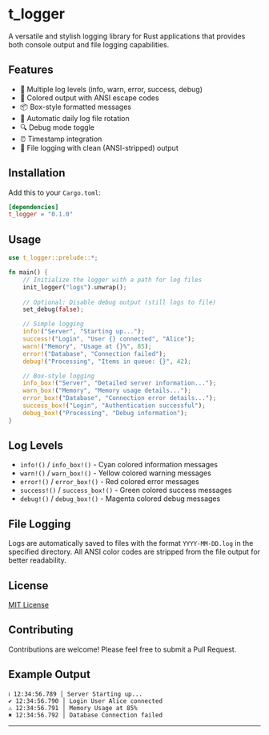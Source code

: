 # t_logger

A versatile and stylish logging library for Rust applications that provides both console output and file logging capabilities.

## Features

- 📝 Multiple log levels (info, warn, error, success, debug)
- 🎨 Colored output with ANSI escape codes
- 📦 Box-style formatted messages
- 📅 Automatic daily log file rotation
- 🔍 Debug mode toggle
- ⏰ Timestamp integration
- 💾 File logging with clean (ANSI-stripped) output

## Installation

Add this to your `Cargo.toml`:

```toml
[dependencies]
t_logger = "0.1.0"
```

## Usage

```rust
use t_logger::prelude::*;

fn main() {
    // Initialize the logger with a path for log files
    init_logger("logs").unwrap();
    
    // Optional: Disable debug output (still logs to file)
    set_debug(false);

    // Simple logging
    info!("Server", "Starting up...");
    success!("Login", "User {} connected", "Alice");
    warn!("Memory", "Usage at {}%", 85);
    error!("Database", "Connection failed");
    debug!("Processing", "Items in queue: {}", 42);

    // Box-style logging
    info_box!("Server", "Detailed server information...");
    warn_box!("Memory", "Memory usage details...");
    error_box!("Database", "Connection error details...");
    success_box!("Login", "Authentication successful");
    debug_box!("Processing", "Debug information");
}
```

## Log Levels

- `info!()` / `info_box!()` - Cyan colored information messages
- `warn!()` / `warn_box!()` - Yellow colored warning messages
- `error!()` / `error_box!()` - Red colored error messages
- `success!()` / `success_box!()` - Green colored success messages
- `debug!()` / `debug_box!()` - Magenta colored debug messages

## File Logging

Logs are automatically saved to files with the format `YYYY-MM-DD.log` in the specified directory. All ANSI color codes are stripped from the file output for better readability.

## License

[MIT License](LICENSE)

## Contributing

Contributions are welcome! Please feel free to submit a Pull Request.

## Example Output

```
ℹ 12:34:56.789 │ Server Starting up...
✔ 12:34:56.790 │ Login User Alice connected
⚠ 12:34:56.791 │ Memory Usage at 85%
✖ 12:34:56.792 │ Database Connection failed
```

---
